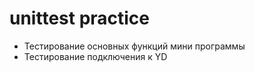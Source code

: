 # unittest practice
* Тестирование основных функций мини программы 
* Тестирование подключения к YD
